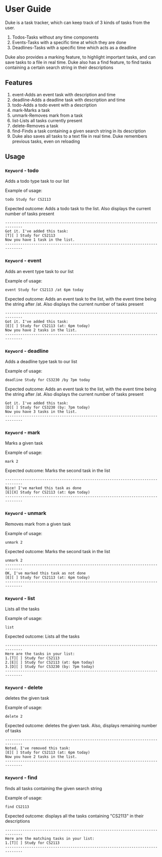 # User Guide
Duke is a task tracker, which can keep track of 3 kinds of tasks from the user.
1. Todos-Tasks without any time components
2. Events-Tasks with a specific time at which they are done
3. Deadlines-Tasks with a specific time which acts as a deadline

Duke also provides a marking feature, 
to highlight important tasks, and can save tasks to a file in 
real time.
Duke also has a find feature, to find tasks containing 
a certain search string in their descriptions
## Features 
1. event-Adds an event task with description and time
2. deadline-Adds a deadline task with description and time
3. todo-Adds a todo event with a description
4. mark-Marks a task
5. unmark-Removes mark from a task
6. list-Lists all tasks currently present
7. delete-Removes a task
8. find-Finds a task containing a given search string in its description
9. Duke also saves all tasks to a text file in real time. Duke remembers previous tasks, even on reloading
## Usage

### `Keyword` - todo 
Adds a todo type task to our list

Example of usage: 

`todo Study for CS2113`

Expected outcome:
Adds a todo task to the list. Also displays the current number of tasks present
```
------------------------------------------------------------------------------
Got it. I've added this task:
[T][ ] Study for CS2113
Now you have 1 task in the list.
------------------------------------------------------------------------------
```
### `Keyword` - event
Adds an event type task to our list

Example of usage:

`event Study for CS2113 /at 6pm today`

Expected outcome:
Adds an event task to the list, with the event time being the string after /at. Also displays the current number of tasks present
```
------------------------------------------------------------------------------
Got it. I've added this task:
[E][ ] Study for CS2113 (at: 6pm today)
Now you have 2 tasks in the list.
------------------------------------------------------------------------------
```
### `Keyword` - deadline
Adds a deadline type task to our list

Example of usage:

`deadline Study for CS3230 /by 7pm today`

Expected outcome:
Adds an event task to the list, with the event time being the string after /at. Also displays the current number of tasks present
```------------------------------------------------------------------------------
Got it. I've added this task:
[D][ ] Study for CS3230 (by: 7pm today)
Now you have 3 tasks in the list.
------------------------------------------------------------------------------
```
### `Keyword` - mark
Marks a given task

Example of usage:

`mark 2`

Expected outcome:
Marks the second task in the list
```
------------------------------------------------------------------------------
Nice! I've marked this task as done
[E][X] Study for CS2113 (at: 6pm today)
------------------------------------------------------------------------------
```
### `Keyword` - unmark
Removes mark from a given task

Example of usage:

`unmark 2`

Expected outcome:
Marks the second task in the list
```
unmark 2
------------------------------------------------------------------------------
OK, I've marked this task as not done
[E][ ] Study for CS2113 (at: 6pm today)
------------------------------------------------------------------------------
```
### `Keyword` - list
Lists all the tasks

Example of usage:

`list`

Expected outcome:
Lists all the tasks
```
------------------------------------------------------------------------------
Here are the tasks in your list:
1.[T][ ] Study for CS2113
2.[E][ ] Study for CS2113 (at: 6pm today)
3.[D][ ] Study for CS3230 (by: 7pm today)
------------------------------------------------------------------------------
```
### `Keyword` - delete
deletes the given task

Example of usage:

`delete 2`

Expected outcome:
deletes the given task. Also, displays remaining number of tasks
```
------------------------------------------------------------------------------
Noted. I've removed this task:
[E][ ] Study for CS2113 (at: 6pm today)
Now you have 2 tasks in the list.
------------------------------------------------------------------------------
```
### `Keyword` - find
finds all tasks containing the given search string

Example of usage:

`find CS2113`

Expected outcome:
displays all the tasks containing "CS2113" in their descriptions
```
------------------------------------------------------------------------------
Here are the matching tasks in your list:
1.[T][ ] Study for CS2113
------------------------------------------------------------------------------
```
